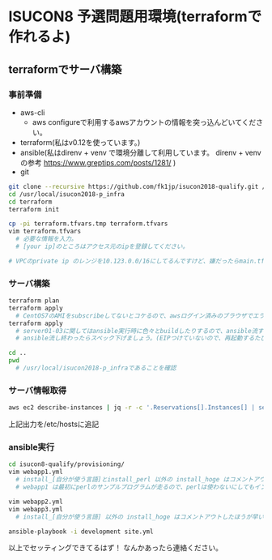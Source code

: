 # ISUCON8 予選問題用環境(terraformで作れるよ)


## terraformでサーバ構築

### 事前準備

* aws-cli
  * aws configureで利用するawsアカウントの情報を突っ込んどいてください。
* terraform(私はv0.12を使っています。)
* ansible(私はdirenv + venv で環境分離して利用しています。 direnv + venv の参考 https://www.greptips.com/posts/1281/ )
* git


```bash
git clone --recursive https://github.com/fk1jp/isucon2018-qualify.git /usr/local/isucon2018-p_infra
cd /usr/local/isucon2018-p_infra
cd terraform
terraform init

cp -pi terraform.tfvars.tmp terraform.tfvars
vim terraform.tfvars
  # 必要な情報を入力。
  # [your ip]のところはアクセス元のipを登録してください。

# VPCのprivate ip のレンジを10.123.0.0/16にしてるんですけど、嫌だったらmain.tf内の10.123って書いてる箇所を書き換えてもらえればいいですよ。
```

### サーバ構築
```bash
terraform plan
terraform apply
  # CentOS7のAMIをsubscribeしてないとコケるので、awsログイン済みのブラウザでエラーログに出てきたURL叩いて、subscribeしてください。
terraform apply
  # server01-03に関してはansible実行時に色々とbuildしたりするので、ansible流す時だけスペックをちょっと(t3.smallくらい)上げておいたほうが良さげ
  # ansible流し終わったらスペック下げましょう。(EIPつけていないので、再起動するたびにグローバル側のIPが変わるのでご注意を)

cd ..
pwd
  # /usr/local/isucon2018-p_infraであることを確認 
```

### サーバ情報取得
```bash
aws ec2 describe-instances | jq -r -c '.Reservations[].Instances[] | select(.State.Name == "running") | select(.Tags[].Key == "Name") | .PublicIpAddress + " " + .Tags[].Value '| xargs -n2 sh -c 'printf "%-15s %s\n" $0 $1' | sort -k2 
```
上記出力を/etc/hostsに追記

### ansible実行
```bash
cd isucon8-qualify/provisioning/
vim webapp1.yml
  # install_[自分が使う言語]とinstall_perl 以外の install_hoge はコメントアウトしたほうが早い(prepare_webappでコケるため、今は全部のせにしましょう。)
  # webapp1 は最初にperlのサンプルプログラムが走るので、perlは使わないにしてもインストールは必須

vim webapp2.yml
vim webapp3.yml
  # install_[自分が使う言語] 以外の install_hoge はコメントアウトしたほうが早い(prepare_webappでコケるため、今は全部のせにしましょう。)

ansible-playbook -i development site.yml
```

以上でセッティングできてるはず！
なんかあったら連絡ください。
